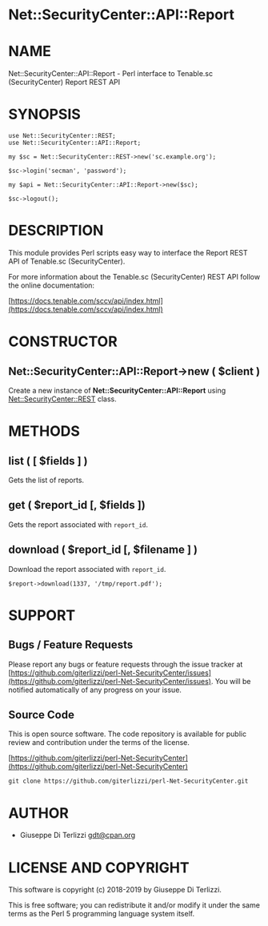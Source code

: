# Net::SecurityCenter::API::Report
# NAME

Net::SecurityCenter::API::Report - Perl interface to Tenable.sc (SecurityCenter) Report REST API

# SYNOPSIS

    use Net::SecurityCenter::REST;
    use Net::SecurityCenter::API::Report;

    my $sc = Net::SecurityCenter::REST->new('sc.example.org');

    $sc->login('secman', 'password');

    my $api = Net::SecurityCenter::API::Report->new($sc);

    $sc->logout();

# DESCRIPTION

This module provides Perl scripts easy way to interface the Report REST API of Tenable.sc
(SecurityCenter).

For more information about the Tenable.sc (SecurityCenter) REST API follow the online documentation:

[https://docs.tenable.com/sccv/api/index.html](https://docs.tenable.com/sccv/api/index.html)

# CONSTRUCTOR

## Net::SecurityCenter::API::Report->new ( $client )

Create a new instance of **Net::SecurityCenter::API::Report** using [Net::SecurityCenter::REST](Net-SecurityCenter-REST.md) class.

# METHODS

## list ( \[ $fields \] )

Gets the list of reports.

## get ( $report\_id \[, $fields \])

Gets the report associated with `report_id`.

## download ( $report\_id \[, $filename \] )

Download the report associated with `report_id`.

    $report->download(1337, '/tmp/report.pdf');

# SUPPORT

## Bugs / Feature Requests

Please report any bugs or feature requests through the issue tracker
at [https://github.com/giterlizzi/perl-Net-SecurityCenter/issues](https://github.com/giterlizzi/perl-Net-SecurityCenter/issues).
You will be notified automatically of any progress on your issue.

## Source Code

This is open source software.  The code repository is available for
public review and contribution under the terms of the license.

[https://github.com/giterlizzi/perl-Net-SecurityCenter](https://github.com/giterlizzi/perl-Net-SecurityCenter)

    git clone https://github.com/giterlizzi/perl-Net-SecurityCenter.git

# AUTHOR

- Giuseppe Di Terlizzi <gdt@cpan.org>

# LICENSE AND COPYRIGHT

This software is copyright (c) 2018-2019 by Giuseppe Di Terlizzi.

This is free software; you can redistribute it and/or modify it under
the same terms as the Perl 5 programming language system itself.
